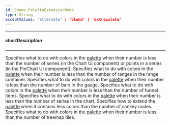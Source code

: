 ```yaml
---
id: Enums.PaletteExtensionMode
type: String
acceptValues: 'alternate' | 'blend' | 'extrapolate'
---
```

---
##### shortDescription
<!-- Description goes here -->

---
<!-- Description goes here -->
Specifies what to do with colors in the [palette](/api-reference/10%20UI%20Components/BaseChart/1%20Configuration/palette.md '{basewidgetpath}/Configuration/#palette') when their number is less than the number of series (in the Chart UI component) or points in a series (in the PieChart UI component).
Specifies what to do with colors in the [palette](/api-reference/10%20UI%20Components/BaseGauge/1%20Configuration/rangeContainer/palette.md '{basewidgetpath}/Configuration/rangeContainer/#palette') when their number is less than the number of ranges in the range container.
Specifies what to do with colors in the [palette](/api-reference/10%20UI%20Components/dxBarGauge/1%20Configuration/palette.md '{basewidgetpath}/Configuration/#palette') when their number is less than the number of bars in the gauge.
Specifies what to do with colors in the [palette](/api-reference/10%20UI%20Components/dxFunnel/1%20Configuration/palette.md '{basewidgetpath}/Configuration/#palette') when their number is less than the number of funnel items.
Specifies what to do with colors in the [palette](/api-reference/10%20UI%20Components/dxRangeSelector/1%20Configuration/chart/palette.md '{basewidgetpath}/Configuration/chart/#palette') when their number is less than the number of series in the chart.
Specifies how to extend the [palette](/api-reference/10%20UI%20Components/dxSankey/1%20Configuration/palette.md '/Documentation/ApiReference/UI_Components/dxSankey/Configuration/#palette') when it contains less colors than the number of sankey nodes.
Specifies what to do with colors in the [palette](/api-reference/10%20UI%20Components/dxTreeMap/1%20Configuration/colorizer/palette.md '{basewidgetpath}/Configuration/colorizer/#palette') when their number is less than the number of treemap tiles.
